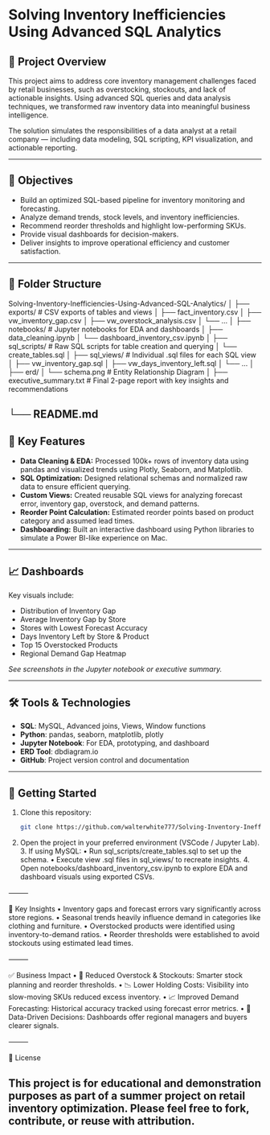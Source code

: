 # Solving Inventory Inefficiencies Using Advanced SQL Analytics

## 🛒 Project Overview

This project aims to address core inventory management challenges faced by retail businesses, such as overstocking, stockouts, and lack of actionable insights. Using advanced SQL queries and data analysis techniques, we transformed raw inventory data into meaningful business intelligence.

The solution simulates the responsibilities of a data analyst at a retail company — including data modeling, SQL scripting, KPI visualization, and actionable reporting.

---

## 🎯 Objectives

- Build an optimized SQL-based pipeline for inventory monitoring and forecasting.
- Analyze demand trends, stock levels, and inventory inefficiencies.
- Recommend reorder thresholds and highlight low-performing SKUs.
- Provide visual dashboards for decision-makers.
- Deliver insights to improve operational efficiency and customer satisfaction.

---

## 📂 Folder Structure
Solving-Inventory-Inefficiencies-Using-Advanced-SQL-Analytics/
│
├── exports/                   # CSV exports of tables and views
│   ├── fact_inventory.csv
│   ├── vw_inventory_gap.csv
│   ├── vw_overstock_analysis.csv
│   └── …
│
├── notebooks/                # Jupyter notebooks for EDA and dashboards
│   ├── data_cleaning.ipynb
│   └── dashboard_inventory_csv.ipynb
│
├── sql_scripts/              # Raw SQL scripts for table creation and querying
│   └── create_tables.sql
│
├── sql_views/                # Individual .sql files for each SQL view
│   ├── vw_inventory_gap.sql
│   ├── vw_days_inventory_left.sql
│   └── …
│
├── erd/
│   └── schema.png            # Entity Relationship Diagram
│
├── executive_summary.txt     # Final 2-page report with key insights and recommendations
              
└── README.md 
---

## 🧠 Key Features

- **Data Cleaning & EDA:** Processed 100k+ rows of inventory data using pandas and visualized trends using Plotly, Seaborn, and Matplotlib.
- **SQL Optimization:** Designed relational schemas and normalized raw data to ensure efficient querying.
- **Custom Views:** Created reusable SQL views for analyzing forecast error, inventory gap, overstock, and demand patterns.
- **Reorder Point Calculation:** Estimated reorder points based on product category and assumed lead times.
- **Dashboarding:** Built an interactive dashboard using Python libraries to simulate a Power BI-like experience on Mac.

---

## 📈 Dashboards

Key visuals include:

- Distribution of Inventory Gap
- Average Inventory Gap by Store
- Stores with Lowest Forecast Accuracy
- Days Inventory Left by Store & Product
- Top 15 Overstocked Products
- Regional Demand Gap Heatmap

_See screenshots in the Jupyter notebook or executive summary._

---

## 🛠️ Tools & Technologies

- **SQL**: MySQL, Advanced joins, Views, Window functions
- **Python**: pandas, seaborn, matplotlib, plotly
- **Jupyter Notebook**: For EDA, prototyping, and dashboard
- **ERD Tool**: dbdiagram.io
- **GitHub**: Project version control and documentation

---

## 🚀 Getting Started

1. Clone this repository:
   ```bash
   git clone https://github.com/walterwhite777/Solving-Inventory-Inefficiencies-Using-Advanced-SQL-Analytics.git
  2.	Open the project in your preferred environment (VSCode / Jupyter Lab).
	3.	If using MySQL:
	•	Run sql_scripts/create_tables.sql to set up the schema.
	•	Execute view .sql files in sql_views/ to recreate insights.
	4.	Open notebooks/dashboard_inventory_csv.ipynb to explore EDA and dashboard visuals using exported CSVs.

⸻

📌 Key Insights
	•	Inventory gaps and forecast errors vary significantly across store regions.
	•	Seasonal trends heavily influence demand in categories like clothing and furniture.
	•	Overstocked products were identified using inventory-to-demand ratios.
	•	Reorder thresholds were established to avoid stockouts using estimated lead times.

⸻

✅ Business Impact
	•	🔄 Reduced Overstock & Stockouts: Smarter stock planning and reorder thresholds.
	•	📉 Lower Holding Costs: Visibility into slow-moving SKUs reduced excess inventory.
	•	📈 Improved Demand Forecasting: Historical accuracy tracked using forecast error metrics.
	•	🧭 Data-Driven Decisions: Dashboards offer regional managers and buyers clearer signals.

⸻

📄 License

This project is for educational and demonstration purposes as part of a summer project on retail inventory optimization. Please feel free to fork, contribute, or reuse with attribution.
   ---

